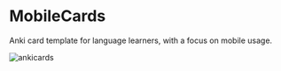 # MobileCards
Anki card template for language learners, with a focus on mobile usage.

![ankicards](https://github.com/user-attachments/assets/3b19fcb3-6b4a-4acd-b3ee-908e427188ca)
